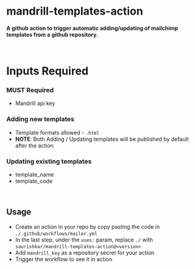 # mandrill-templates-action

**A github action to trigger automatic adding/updating of mailchimp templates from a github repository.**

<br />

# Inputs Required

### MUST Required
- Mandrill api key

### Adding new templates
- Template formats allowed - `.html`
-  **NOTE**: Both Adding / Updating templates will be published by default after the action

### Updating existing templates
- template_name
- template_code

<br />

## Usage
- Create an action in your repo by copy pasting the code in `./.github/workflows/mailer.yml`
- In the last step, under the `uses:` param, replace `./` with `saurishkar/mandrill-templates-action@<version>`
- Add `mandrill_key` as a repository secret for your action
- Trigger the workflow to see it in action
